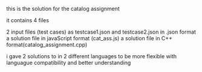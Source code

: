 this is the solution for the catalog assignment

it contains 4 files

2 input files (test cases) as testcase1.json and testcase2.json in .json format
a solution file in javaScript format (cat_ass.js)
a solution file in C++ format(catalog_assignment.cpp)


i gave 2 solutions to in 2 different languages to be more flexible with languague compatibility and better understanding 
